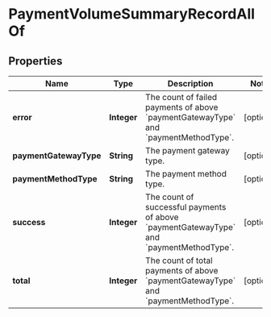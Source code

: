 

# PaymentVolumeSummaryRecordAllOf


## Properties

| Name | Type | Description | Notes |
|------------ | ------------- | ------------- | -------------|
|**error** | **Integer** | The count of failed payments of above &#x60;paymentGatewayType&#x60; and &#x60;paymentMethodType&#x60;.  |  [optional] |
|**paymentGatewayType** | **String** | The payment gateway type.  |  [optional] |
|**paymentMethodType** | **String** | The payment method type.  |  [optional] |
|**success** | **Integer** | The count of successful payments of above &#x60;paymentGatewayType&#x60; and &#x60;paymentMethodType&#x60;.  |  [optional] |
|**total** | **Integer** | The count of total payments of above &#x60;paymentGatewayType&#x60; and &#x60;paymentMethodType&#x60;.       |  [optional] |



